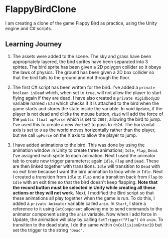 # FlappyBirdClone

I am creating a clone of the game Flappy Bird as practice, using the Unity engine and C# scripts.

## Learning Journey

1. The assets were added to the scene. The sky and grass have been appropriately layered, the bird sprites have been separated into 3 spirtes. The bird sprite has been given a 2D polygon collider so it obeys the laws of physics. The ground has been given a 2D box collider so that the bird falls to the ground and not through the floor.

2. The first C# script has been written for the bird. I've added a `private boolean isDead` which, when set to `true`, will not allow the player to start flying again if they are dead. I have also created a `private Rigidbody2D` variable named `rb2d` which checks if it is attached to the bird when the game starts and stores the state inside the variable. 
In void `Update`, if the player is not dead and clicks the mouse button, `rb2d` will add the force of the `public float upForce` which is set to `200f`, allowing the bird to jump. I've used this to create a new `Vector2` to pass to `rb2d`. The horizontal axis is set to `0` as the world moves horizontally rather than the player, but we call `upForce` on the X axis to allow the player to jump.

3. I have added animations to the bird. This was done by using the animation window in Unity to create three animations; `Idle`, `Flap`, `Dead`. I've assigned each sprite to each animation. Next I used the animator tab to create new trigger parameters; again `Idle`, `Flap` and `Dead`. These are then linked together with transitions. `Idle` will transition to `Dead` with no exit time because I want the bird animation to loop while in `Idle`. Next I created a transition from `Idle` to `Flap` and a transition back from `Flap` to `Idle` with an exit time so that the bird doesn't keep flapping.
**Note that the record button must be selected in Unity while creating all these actions or they will not work.**
Next, I modified the Bird script so that these animations all play together when the game is run. To do this, I added a `private Animator` variable called `anim`. In `Start`, I store a reference to it using `GetComponent` allowing me to send commands to the animator component using the `anim` variable. Now when I add force in Update, the animation will play by calling `SetTrigger("Flap")` on `anim`. To transition to the dead state, I do the same within `OnCollisionEnter2D` but set the trigger to the string `"Dead"`.
